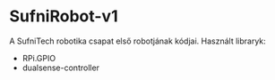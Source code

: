 # SufniRobot-v1
A SufniTech robotika csapat első robotjának kódjai.
Használt libraryk:
<ul>
  <li>RPi.GPIO</li>
  <li>dualsense-controller</li>
</ul>
